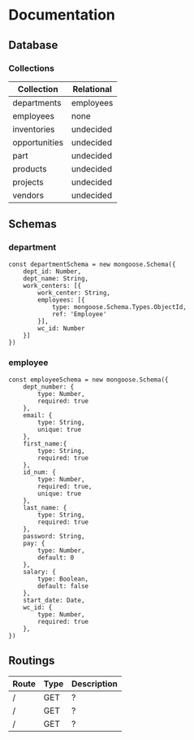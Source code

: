 # Documentation

## Database

### Collections

| Collection    | Relational    |
| ------------- | ------------- |
| departments   | employees     |
| employees     | none          |
| inventories   | undecided     |
| opportunities | undecided     |
| part          | undecided     |
| products      | undecided     |
| projects      | undecided     |
| vendors       | undecided     |

## Schemas

### department

```
const departmentSchema = new mongoose.Schema({
    dept_id: Number,
    dept_name: String,
    work_centers: [{
        work_center: String,
        employees: [{
            type: mongoose.Schema.Types.ObjectId,
            ref: 'Employee'
        }],
        wc_id: Number
    }]
})
```

### employee

```
const employeeSchema = new mongoose.Schema({
    dept_number: {
        type: Number,
        required: true
    },
    email: {
        type: String,
        unique: true
    },
    first_name:{
        type: String,
        required: true
    },
    id_num: {
        type: Number,
        required: true,
        unique: true
    },
    last_name: {
        type: String,
        required: true
    },
    password: String,
    pay: {
        type: Number,
        default: 0
    },
    salary: {
        type: Boolean,
        default: false
    },
    start_date: Date,
    wc_id: {
        type: Number,
        required: true
    },
})
```


## Routings

| Route         | Type          | Description   |
| ------------- | ------------- | ------------- |
| /             | GET           | ?             |
| /             | GET           | ?             |
| /             | GET           | ?             |